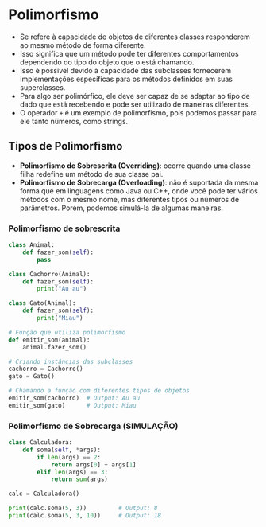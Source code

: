 # Polimorfismo


- Se refere à capacidade de objetos de diferentes classes responderem ao mesmo  método de forma diferente.
- Isso significa que um método pode ter diferentes comportamentos dependendo do tipo do objeto que o está chamando.
- Isso é possível devido à capacidade das subclasses fornecerem implementações específicas para os métodos definidos em suas superclasses.
- Para algo ser polimórfico, ele deve ser capaz de se adaptar ao tipo de dado que está recebendo e pode ser utilizado de maneiras diferentes. 
- O operador ``+`` é um exemplo de polimorfismo, pois podemos passar para ele tanto números, como strings.


## Tipos de Polimorfismo


- **Polimorfismo de Sobrescrita (Overriding)**: ocorre quando uma classe filha redefine um método de sua classe pai.
- **Polimorfismo de Sobrecarga (Overloading)**: não é suportada da mesma forma que em linguagens como Java ou C++, onde você pode ter vários métodos com o mesmo nome, mas diferentes tipos ou números de parâmetros. Porém, podemos simulá-la de algumas maneiras.


### Polimorfismo de sobrescrita
```python
class Animal:
    def fazer_som(self):
        pass

class Cachorro(Animal):
    def fazer_som(self):
        print("Au au")

class Gato(Animal):
    def fazer_som(self):
        print("Miau")

# Função que utiliza polimorfismo
def emitir_som(animal):
    animal.fazer_som()

# Criando instâncias das subclasses
cachorro = Cachorro()
gato = Gato()

# Chamando a função com diferentes tipos de objetos
emitir_som(cachorro)  # Output: Au au
emitir_som(gato)      # Output: Miau
```


### Polimorfismo de Sobrecarga (SIMULAÇÃO)


```python
class Calculadora:
    def soma(self, *args):
        if len(args) == 2:
            return args[0] + args[1]
        elif len(args) == 3:
            return sum(args)

calc = Calculadora()

print(calc.soma(5, 3))         # Output: 8
print(calc.soma(5, 3, 10))     # Output: 18
```